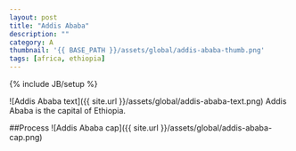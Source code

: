 ```yaml
---
layout: post
title: "Addis Ababa"
description: ""
category: A
thumbnail: '{{ BASE_PATH }}/assets/global/addis-ababa-thumb.png'
tags: [africa, ethiopia]
---
```

{% include JB/setup %}

![Addis Ababa text]({{ site.url }}/assets/global/addis-ababa-text.png)
Addis Ababa is the capital of Ethiopia.

##Process
![Addis Ababa cap]({{ site.url }}/assets/global/addis-ababa-cap.png)

